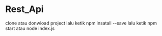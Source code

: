 # Rest_Api
clone atau donwload project lalu ketik npm insatall --save
lalu ketik npm start atau node index.js
